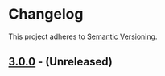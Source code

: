 # Changelog

This project adheres to [Semantic Versioning](http://semver.org/).

## [3.0.0] - (Unreleased)

[3.0.0]: https://github.com/benelsen/spacetrack/compare/2.1.1...v3
